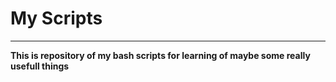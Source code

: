 # My Scripts 

***

**This is repository of my bash scripts for learning of maybe some really usefull things**
